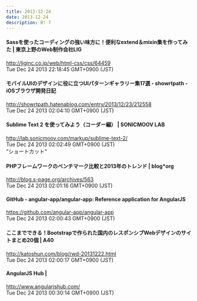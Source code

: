```yaml
---
title: 2013-12-24
date: 2013-12-24
description: B! 7
---
```


#### Sassを使ったコーディングの強い味方に！便利なextend＆mixin集を作ってみた | 東京上野のWeb制作会社LIG
http://liginc.co.jp/web/html-css/css/64459<br>
Tue Dec 24 2013 22:18:45 GMT+0900 (JST)<br>


#### モバイルUIのデザインに役に立つUIパターンギャラリー集17選 - showrtpath - iOSブラウザ開発日記
http://showrtpath.hatenablog.com/entry/2013/12/23/212558<br>
Tue Dec 24 2013 02:04:10 GMT+0900 (JST)<br>


#### Sublime Text 2 を使ってみよう（コーダー編） | SONICMOOV LAB
http://lab.sonicmoov.com/markup/sublime-text-2/<br>
Tue Dec 24 2013 02:02:49 GMT+0900 (JST)<br>
“ショートカット”


#### PHPフレームワークのベンチマーク比較と2013年のトレンド | blog*org
http://blog.s-page.org/archives/563<br>
Tue Dec 24 2013 02:01:16 GMT+0900 (JST)<br>


#### GitHub - angular-app/angular-app: Reference application for AngularJS
https://github.com/angular-app/angular-app<br>
Tue Dec 24 2013 02:00:43 GMT+0900 (JST)<br>


#### ここまでできる！Bootstrapで作られた国内のレスポンシブWebデザインのサイトまとめ20個 | A40
http://katoshun.com/blog/rwd-20131222.html<br>
Tue Dec 24 2013 02:00:17 GMT+0900 (JST)<br>


#### AngularJS Hub | 
http://www.angularjshub.com/<br>
Tue Dec 24 2013 00:30:14 GMT+0900 (JST)<br>


